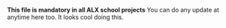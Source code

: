 **This file is mandatory in all ALX school projects**
You can do any update at anytime here too.
It looks cool doing this.
